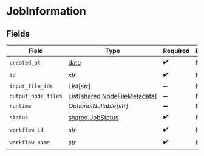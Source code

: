 # JobInformation


## Fields

| Field                                                                    | Type                                                                     | Required                                                                 | Description                                                              |
| ------------------------------------------------------------------------ | ------------------------------------------------------------------------ | ------------------------------------------------------------------------ | ------------------------------------------------------------------------ |
| `created_at`                                                             | [date](https://docs.python.org/3/library/datetime.html#date-objects)     | :heavy_check_mark:                                                       | N/A                                                                      |
| `id`                                                                     | *str*                                                                    | :heavy_check_mark:                                                       | N/A                                                                      |
| `input_file_ids`                                                         | List[*str*]                                                              | :heavy_minus_sign:                                                       | N/A                                                                      |
| `output_node_files`                                                      | List[[shared.NodeFileMetadata](../../models/shared/nodefilemetadata.md)] | :heavy_minus_sign:                                                       | N/A                                                                      |
| `runtime`                                                                | *OptionalNullable[str]*                                                  | :heavy_minus_sign:                                                       | N/A                                                                      |
| `status`                                                                 | [shared.JobStatus](../../models/shared/jobstatus.md)                     | :heavy_check_mark:                                                       | N/A                                                                      |
| `workflow_id`                                                            | *str*                                                                    | :heavy_check_mark:                                                       | N/A                                                                      |
| `workflow_name`                                                          | *str*                                                                    | :heavy_check_mark:                                                       | N/A                                                                      |
